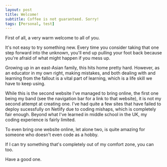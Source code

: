 ```yaml
---
layout: post
title: Welcome!
subtitle: Coffee is not guaranteed. Sorry!
tags: [Personal, test]
---
```


First of all, a very warm welcome to all of you.

It's not easy to try something new. Every time you consider taking that one step forward into the unknown, you'll end up pulling your foot back because you're afraid of what might happen if you mess up.

Growing up in an east-Asian family, this hits home pretty hard. However, as an educator in my own right, making mistakes, and both dealing with and learning from the fallout is a vital part of learning, which is a life skill we have to keep using. 

While this is the second website I've managed to bring online, the first one being my band (see the navigation bar for a link to that website), it is not my second attempt at creating one. I've had quite a few sites that have failed to deploy sucessfully on Netlify due to coding mishaps, which is completely fair enough. Beyond what I've learned in middle school in the UK, my coding experience is fairly limited.

To even bring one website online, let alone two, is quite amazing for someone who doesn't even code as a hobby.

If I can try something that's completely out of my comfort zone, you can too.

Have a good one.
